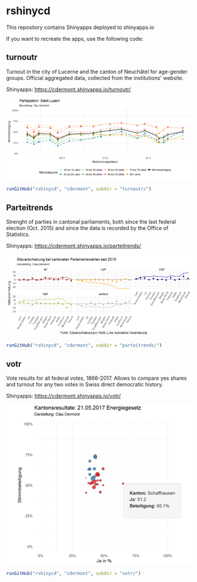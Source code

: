# rshinycd

This repository contains Shinyapps deployed to shinyapps.io

If you want to recreate the apps, use the following code:

## turnoutr
Turnout in the city of Lucerne and the canton of Neuchâtel for age-gender groups. 
Official aggregated data, collected from the institutions' website. 

Shinyapps: https://cdermont.shinyapps.io/turnoutr/

![turnoutr-shinyapp](turnoutr.png)

```R
runGitHub("rshinycd", "cdermont", subdir = "turnoutr/")
```

## Parteitrends
Strenght of parties in cantonal parliaments, both since the last federal election (Oct. 2015) and since the data is recorded by the Office of Statistics. 

Shinyapps: https://cdermont.shinyapps.io/parteitrends/

![parteitrends-shinyapp](parteitrends.png)

```R
runGitHub("rshinycd", "cdermont", subdir = "parteitrends/")
```

## votr
Vote results for all federal votes, 1866-2017. Allows to compare yes shares and turnout for any two votes in Swiss direct democratic history. 

Shinyapps: https://cdermont.shinyapps.io/votr/

![votr-shinyapp](votr.png)

```R
runGitHub("rshinycd", "cdermont", subdir = "votr/")
```